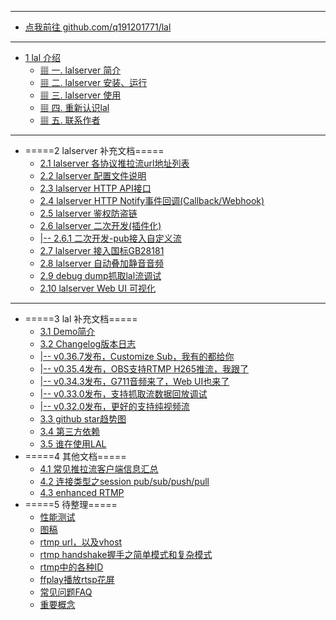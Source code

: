 * ***
* [点我前往 github.com/q191201771/lal](https://github.com/q191201771/lal)
* ***
* [1 lal 介绍](README.md)
  * [     ▦ 一. lalserver 简介](/?id=%e2%96%a6-%e4%b8%80-lalserver-%e7%ae%80%e4%bb%8b)
  * [     ▦ 二. lalserver 安装、运行](/?id=%e2%96%a6-%e4%ba%8c-lalserver-%e5%ae%89%e8%a3%85%e3%80%81%e8%bf%90%e8%a1%8c)
  * [     ▦ 三. lalserver 使用](/?id=%e2%96%a6-%e4%b8%89-lalserver-%e4%bd%bf%e7%94%a8)
  * [     ▦ 四. 重新认识lal](/?id=%e2%96%a6-%e5%9b%9b-%e9%87%8d%e6%96%b0%e8%ae%a4%e8%af%86lal)
  * [     ▦ 五. 联系作者](/?id=%e2%96%a6-%e4%ba%94-%e8%81%94%e7%b3%bb%e4%bd%9c%e8%80%85)
* ***
* =====2 lalserver 补充文档=====
  * [2.1  lalserver 各协议推拉流url地址列表](streamurllist.md)
  * [2.2  lalserver 配置文件说明](ConfigBrief.md)
  * [2.3  lalserver HTTP API接口](HTTPAPI.md)
  * [2.4  lalserver HTTP Notify事件回调(Callback/Webhook)](HTTPNotify.md)
  * [2.5  lalserver 鉴权防盗链](auth.md)
  * [2.6  lalserver 二次开发(插件化)](customize.md)
  * [|-- 2.6.1 二次开发-pub接入自定义流](customize_pub.md)
  * [2.7  lalserver 接入国标GB28181](gb28181.md)
  * [2.8  lalserver 自动叠加静音音频](dummy_audio.md)
  * [2.9  debug dump抓取lal流调试](debug_dump.md)
  * [2.10 lalserver Web UI 可视化](http_web_ui.md)
* ***
* =====3 lal 补充文档=====
  * [3.1 Demo简介](DEMO.md)
  * [3.2 Changelog版本日志](CHANGELOG.md)
  * [|-- v0.36.7发布，Customize Sub，我有的都给你](brief_v0.36.7.md)
  * [|-- v0.35.4发布，OBS支持RTMP H265推流，我跟了](brief_v0.35.4.md)
  * [|-- v0.34.3发布，G711音频来了，Web UI也来了](brief_v0.34.3.md)
  * [|-- v0.33.0发布，支持抓取流数据回放调试](brief_v0.33.0.md)
  * [|-- v0.32.0发布，更好的支持纯视频流](brief_v0.32.0.md)
  * [3.3 github star趋势图](StarChart.md)
  * [3.4 第三方依赖](ThirdDeps.md)
  * [3.5 谁在使用LAL](https://github.com/q191201771/lal/issues/290)
* =====4 其他文档=====
  * [4.1 常见推拉流客户端信息汇总](CommonClient.md)
  * [4.2 连接类型之session pub/sub/push/pull](Session.md)
  * [4.3 enhanced RTMP](enhanced_rtmp.md)
* =====5 待整理=====
  * [性能测试](Test.md)
  * [图稿](Drawing.md)
  * [rtmp url，以及vhost](RTMPURLVhost.md)
  * [rtmp handshake握手之简单模式和复杂模式](RTMPHandshake.md)
  * [rtmp中的各种ID](RTMPID.md)
  * [ffplay播放rtsp花屏](RTSPFFPlayBlur.md)
  * [常见问题FAQ](FAQ.md)
  * [重要概念](concept.md)
